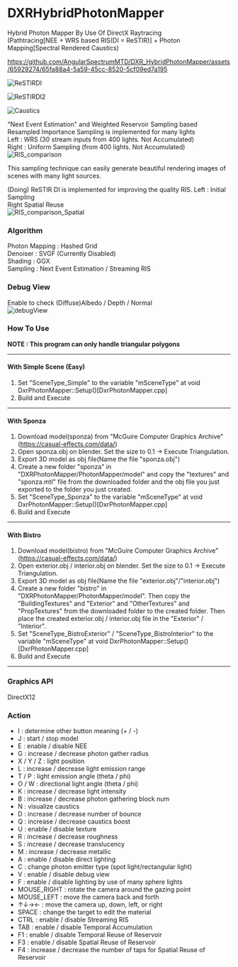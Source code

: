# DXRHybridPhotonMapper
Hybrid Photon Mapper By Use Of DirectX Raytracing  
(Pathtracing[NEE + WRS based RIS(DI = ReSTIR)] + Photon Mapping[Spectral Rendered Caustics)  

https://github.com/AngularSpectrumMTD/DXR_HybridPhotonMapper/assets/65929274/65fa88a4-5a59-45cc-8520-5cf09ed7a195

![ReSTIRDI](https://github.com/AngularSpectrumMTD/DXR_HybridPhotonMapper/assets/65929274/0e17407d-f343-46b3-8925-34ddb2c181f6)

![ReSTIRDI2](https://github.com/AngularSpectrumMTD/DXR_HybridPhotonMapper/assets/65929274/1ea78419-94cc-4719-afcf-6ac914a0c1a5)

![Caustics](https://github.com/AngularSpectrumMTD/DXR_HybridPhotonMapper/assets/65929274/0d450f8b-279a-494e-b640-0cad271a81f4)

"Next Event Estimation" and Weighted Reservoir Sampling based Resampled Importance Sampling is implemented for many lights  
Left :  WRS (30 stream inputs from 400 lights. Not Accumulated)  
Right : Uniform Sampling (from 400 lights. Not Accumulated)  
![RIS_comparison](https://github.com/AngularSpectrumMTD/DXR_HybridPhotonMapper/assets/65929274/325660bd-0008-4a77-848f-56c600b32054)

This sampling technique can easily generate beautiful rendering images of scenes with many light sources.  

(Doing) ReSTIR DI is implemented for improving the quality RIS.
Left :  Initial Sampling  
Right Spatial Reuse  
![RIS_comparison_Spatial](https://github.com/AngularSpectrumMTD/DXR_HybridPhotonMapper/assets/65929274/12bcfad7-f1f3-4a26-a091-f04c88132674)

### Algorithm
Photon Mapping : Hashed Grid  
Denoiser : SVGF (Currently Disabled)  
Shading : GGX  
Sampling : Next Event Estimation / Streaming RIS

### Debug View
Enable to check (Diffuse)Albedo / Depth / Normal  
![debugView](https://github.com/AngularSpectrumMTD/DXR_HybridPhotonMapper/assets/65929274/84182a96-4723-494a-b478-df1070e60d4a)

### How To Use
**NOTE : This program can only handle triangular polygons**

---
#### With Simple Scene (Easy)
1. Set "SceneType_Simple" to the variable "mSceneType" at void DxrPhotonMapper::Setup()[DxrPhotonMapper.cpp]  
2. Build and Execute  
---
#### With Sponza
1. Download model(sponza) from "McGuire Computer Graphics Archive"(https://casual-effects.com/data/)  
2. Open sponza.obj on blender. Set the size to 0.1 -> Execute Triangulation.  
4. Export 3D model as obj file(Name the file "sponza.obj")  
5. Create a new folder "sponza" in "DXRPhotonMapper/PhotonMapper/model" and copy the "textures" and "sponza.mtl" file from the downloaded folder and the obj file you just exported to the folder you just created.  
6. Set "SceneType_Sponza" to the variable "mSceneType" at void DxrPhotonMapper::Setup()[DxrPhotonMapper.cpp]  
7. Build and Execute
---
#### With Bistro
1. Download model(bistro) from "McGuire Computer Graphics Archive"(https://casual-effects.com/data/)  
2. Open exterior.obj / interior.obj on blender. Set the size to 0.1 -> Execute Triangulation.  
3. Export 3D model as obj file(Name the file "exterior.obj"/"interior.obj")  
4. Create a new folder "bistro" in "DXRPhotonMapper/PhotonMapper/model". Then copy the "BuildingTextures" and "Exterior" and "OtherTextures" and "PropTextures" from the downloaded folder to the created folder. Then place the created exterior.obj / interior.obj file in the "Exterior" / "Interior".  
5. Set "SceneType_BistroExterior" / "SceneType_BistroInterior" to the variable "mSceneType" at void DxrPhotonMapper::Setup()[DxrPhotonMapper.cpp]  
6. Build and Execute  
---

### Graphics API
DirectX12

### Action

- I : determine other button meaning (+ / -)
- J : start / stop model
- E : enable / disable NEE
- G : increase / decrease photon gather radius
- X / Y / Z : light position
- L : increase / decrease light emission range
- T / P : light emission angle (theta / phi)
- O / W : directional light angle (theta / phi)
- K : increase / decrease light intensity
- B : increase / decrease photon gathering block num
- N : visualize caustics
- D : increase / decrease number of bounce
- Q : increase / decrease caustics boost
- U : enable / disable texture
- R : increase / decrease roughness
- S : increase / decrease translucency
- M : increase / decrease metallic
- A : enable / disable direct lighting
- C : change photon emitter type (spot light/rectangular light)
- V : enable / disable debug view
- F : enable / disable lighting by use of many sphere lights
- MOUSE_RIGHT : rotate the camera around the gazing point
- MOUSE_LEFT : move the camera back and forth
- ↑↓→← : move the camera up, down, left, or right
- SPACE : change the target to edit the material
- CTRL : enable / disable Streaming RIS
- TAB : enable / disable Temporal Accumulation  
- F1 : enable / disable Temporal Reuse of Reservoir
- F3 : enable / disable Spatial Reuse of Reservoir
- F4 : increase / decrease the number of taps for Spatial Reuse of Reservoir